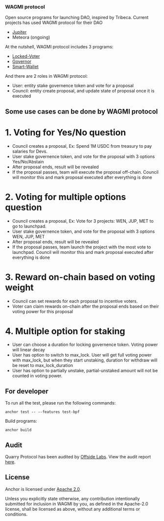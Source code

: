 ### WAGMI protocol

Open source programs for launching DAO, inspired by Tribeca. Current projects has used WAGMI protocol for their DAO
- [Jupiter](https://vote.jup.ag/)
- Meteora (ongoing)

At the nutshell, WAGMI protocol includes 3 programs:
- [Locked-Voter](./programs/locked-voter/)
- [Governor](./programs/govern/)
- [Smart-Wallet](./programs/smart-wallet/)

And there are 2 roles in WAGMI protocol:
- User: entity stake governence token and vote for a proposal
- Council: entity create proposal, and update state of proposal once it is executed 

## Some use cases can be done by WAGMI protocol

# 1. Voting for Yes/No question
- Council creates a proposal, Ex: Spend 1M USDC from treasury to pay salaries for Devs. 
- User stake governence token, and vote for the proposal with 3 options Yes/No/Abstain
- After proposal ends, result will be revealed
- If the proposal passes, team will execute the proposal off-chain. Council will monitor this and mark proposal executed after everything is done 

# 2. Voting for multiple options question
- Council creates a proposal, Ex: Vote for 3 projects: WEN, JUP, MET to go to launchpad. 
- User stake governence token, and vote for the proposal with 3 options WEN, JUP, MET
- After proposal ends, result will be revealed
- If the proposal passes, team launch the project with the most vote to launchpad. Council will monitor this and mark proposal executed after everything is done 

# 3. Reward on-chain based on voting weight
- Council can set rewards for each proposal to incentive voters.
- Voter can claim rewards on-chain after the proposal ends based on their voting power for this proposal

# 4. Multiple option for staking
- User can choose a duration for locking governence token. Voting power will linear decay
- User has option to switch to max_lock. User will get full voting power with max_lock, but when they start unstaking, duration for withdraw will be reset to max_lock_duration
- User has option to partially unstake, partial-unstaked amount will not be counted in voting power. 


## For developer

To run all the test, please run the following commands:
```
anchor test -- --features test-bpf 
```

Build programs:
```
anchor build
```


## Audit
Quarry Protocol has been audited by [Offside Labs](https://offside.io). View the audit report [here](./audits/Raccoons_DAO_Final_Audit_Report.pdf).


## License
Anchor is licensed under [Apache 2.0](https://www.apache.org/licenses/LICENSE-2.0).

Unless you explicitly state otherwise, any contribution intentionally submitted for inclusion in WAGMI by you, as defined in the Apache-2.0 license, shall be licensed as above, without any additional terms or conditions.